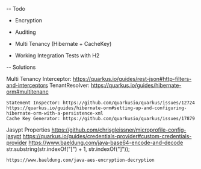 -- Todo

- Encryption
- Auditing
- Multi Tenancy (Hibernate + CacheKey)

- Working Integration Tests with H2

-- Solutions

Multi Tenancy
    Interceptor: https://quarkus.io/guides/rest-json#http-filters-and-interceptors
    TenantResolver: https://quarkus.io/guides/hibernate-orm#multitenanc

    Statement Inspector: https://github.com/quarkusio/quarkus/issues/12724
    https://quarkus.io/guides/hibernate-orm#setting-up-and-configuring-hibernate-orm-with-a-persistence-xml
	Cache Key Generator: https://github.com/quarkusio/quarkus/issues/17879

Jasypt Properties
    https://github.com/chrisgleissner/microprofile-config-jasypt
    https://quarkus.io/guides/credentials-provider#custom-credentials-provider
    https://www.baeldung.com/java-base64-encode-and-decode
    str.substring(str.indexOf("[") + 1, str.indexOf("]"));

    https://www.baeldung.com/java-aes-encryption-decryption

